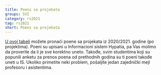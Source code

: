 ```yaml
---
title: Poeni sa projekata
groups: SVI
category: rs2021
tag: rs2021
short: Poeni sa projekata
---
```


[U ovoj tabeli](/zvanicna-stranica/files/2020.2021/Projekti.poeni.2020.2021.pdf) možete pronaći poene sa projekata iz 2020/2021. godine (po projektima). Poeni su upisani u Informacioni sistem Hypatia, pa Vas molimo da proverite da li je sve korektno uneto. Takođe, svim studentima koji su popunili anketu za prenos poena od prethodnih godina su ti poeni takođe uneti u IS. Ukoliko primetite neki problem, pošaljite jedan zajednički mejl profesoru i asistentima.
